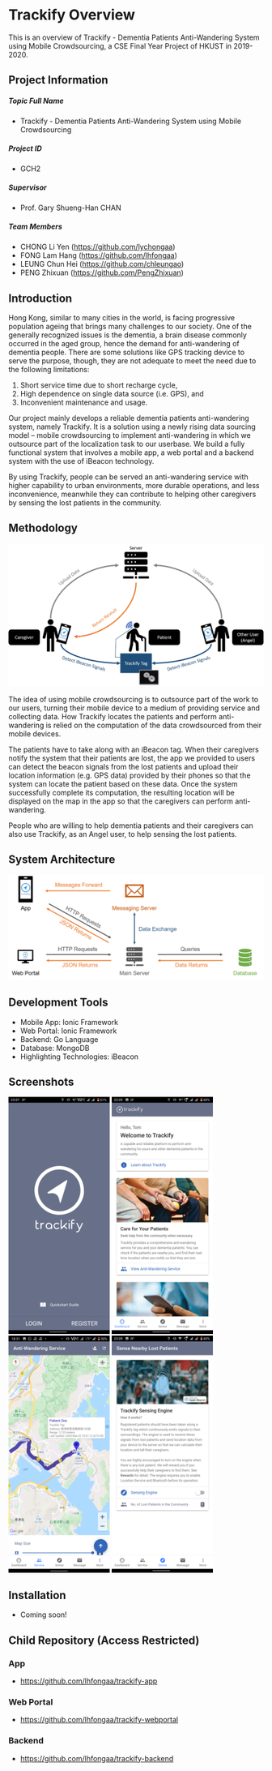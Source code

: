 # Trackify Overview

This is an overview of Trackify - Dementia Patients Anti-Wandering System using Mobile Crowdsourcing, a CSE Final Year Project of HKUST in 2019-2020.

## Project Information

##### Topic Full Name

- Trackify - Dementia Patients Anti-Wandering System using Mobile Crowdsourcing

##### Project ID

- GCH2

##### Supervisor

- Prof. Gary Shueng-Han CHAN

##### Team Members

- CHONG Li Yen (https://github.com/lychongaa)
- FONG Lam Hang (https://github.com/lhfongaa)
- LEUNG Chun Hei (https://github.com/chleungao)
- PENG Zhixuan (https://github.com/PengZhixuan)

## Introduction

Hong Kong, similar to many cities in the world, is facing progressive population ageing that brings many challenges to our society. One of the generally recognized issues is the dementia, a brain disease commonly occurred in the aged group, hence the demand for anti-wandering of dementia people. There are some solutions like GPS tracking device to serve the purpose, though, they are not adequate to meet the need due to the following limitations:

1. Short service time due to short recharge cycle,
2. High dependence on single data source (i.e. GPS), and
3. Inconvenient maintenance and usage.

Our project mainly develops a reliable dementia patients anti-wandering system, namely Trackify. It is a solution using a newly rising data sourcing model – mobile crowdsourcing to implement anti-wandering in which we outsource part of the localization task to our userbase. We build a fully functional system that involves a mobile app, a web portal and a backend system with the use of iBeacon technology.

By using Trackify, people can be served an anti-wandering service with higher capability to urban environments, more durable operations, and less inconvenience, meanwhile they can contribute to helping other caregivers by sensing the lost patients in the community.

## Methodology

![overview of anti-wandering solution](img/overview.png)

The idea of using mobile crowdsourcing is to outsource part of the work to our users, turning their mobile device to a medium of providing service and collecting data. How Trackify locates the patients and perform anti-wandering is relied on the computation of the data crowdsourced from their mobile devices.

The patients have to take along with an iBeacon tag. When their caregivers notify the system that their patients are lost, the app we provided to users can detect the beacon signals from the lost patients and upload their location information (e.g. GPS data) provided by their phones so that the system can locate the patient based on these data. Once the system successfully complete its computation, the resulting location will be displayed on the map in the app so that the caregivers can perform anti-wandering.

People who are willing to help dementia patients and their caregivers can also use Trackify, as an Angel user, to help sensing the lost patients.

## System Architecture

![system architecture](img/system_architecture.png)

## Development Tools

- Mobile App: Ionic Framework
- Web Portal: Ionic Framework
- Backend: Go Language
- Database: MongoDB
- Highlighting Technologies: iBeacon

## Screenshots

<img src="img/landing.png" width="200"> <img src="img/dashboard.png" width="200"> <img src="img/result.png" width="200"> <img src="img/sensing_engine.png" width="200">

## Installation

- Coming soon!

## Child Repository (Access Restricted)

### App

- https://github.com/lhfongaa/trackify-app

### Web Portal

- https://github.com/lhfongaa/trackify-webportal

### Backend

- https://github.com/lhfongaa/trackify-backend
